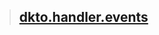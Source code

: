 > ## [dkto.handler.events](https://github.com/kaisei-kto/dkto.js/tree/main/docs/dkto/handler/events/README.md)